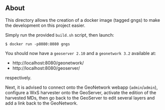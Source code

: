 ## About

This directory allows the creation of a docker image (tagged gngs) to make the
development on this project easier.

Simply run the provided `build.sh` script, then launch:

```
$ docker run -p8080:8080 gngs
```

You should now have a `geoserver 2.10` and a `geonetwork 3.2` available at:

* http://localhost:8080/geonetwork/
* http://localhost:8080/geoserver/

respectively.

Next, it is advised to connect onto the GeoNetwork webapp (`admin`/`admin`),
configure a WxS harvester onto the GeoServer, activate the edition of the
harvested MDs, then go back to the GeoServer to edit several layers and add a
link back to the GeoNetwork.


